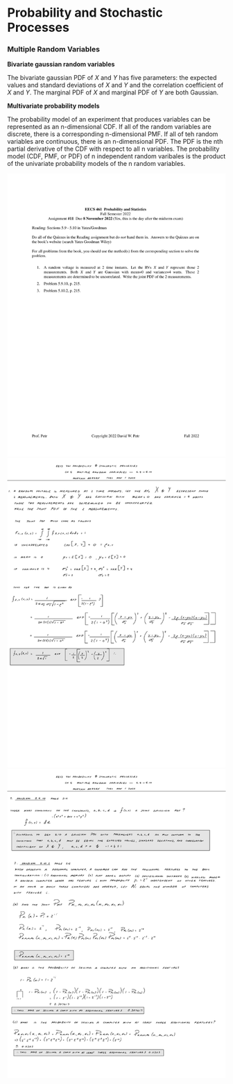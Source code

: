 # Probability and Stochastic Processes

### Multiple Random Variables
**Bivariate gaussian random variables**

The bivariate gaussian PDF of _X_ and _Y_ has five parameters:  the expected values and standard deviations of _X_ and _Y_ and the correlation coefficient of _X_ and _Y_.  The marginal PDF of _X_ and marginal PDF of _Y_ are both Gaussian.

**Multivariate probability models**

The probability model of an experiment that produces variables can be represented as an n-dimensional CDF.  If all of the random variables are discrete, there is a corresponding n-dimensional PMF.  If all of teh random variables are continuous, there is an n-dimensional PDF.  The PDF is the nth partial derivative of the CDF with respect to all n variables.  The probability model (CDF, PMF, or PDF) of n independent random varibales is the product of the univariate probability models of the n random variables.

![img](assets/hw-00.jpg)
![img](assets/hw-01.jpg)
![img](assets/hw-02.jpg)
